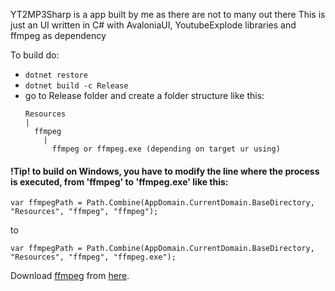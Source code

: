 YT2MP3Sharp is a app built by me as there are not to many out there
This is just an UI written in C# with AvaloniaUI, YoutubeExplode libraries and ffmpeg as dependency

To build do:
- ```dotnet restore```
- ```dotnet build -c Release```
- go to Release folder and create a folder structure like this:
  ```
  Resources
  |
    ffmpeg
      |
        ffmpeg or ffmpeg.exe (depending on target ur using)
  ```
<h4>!Tip! to build on Windows, you have to modify the line where the process is executed, from 'ffmpeg' to 'ffmpeg.exe' like this:</h4>

```var ffmpegPath = Path.Combine(AppDomain.CurrentDomain.BaseDirectory, "Resources", "ffmpeg", "ffmpeg");```

to

```var ffmpegPath = Path.Combine(AppDomain.CurrentDomain.BaseDirectory, "Resources", "ffmpeg", "ffmpeg.exe");```

Download [ffmpeg](https://www.ffmpeg.org/download.html) from [here](https://www.ffmpeg.org/download.html).


